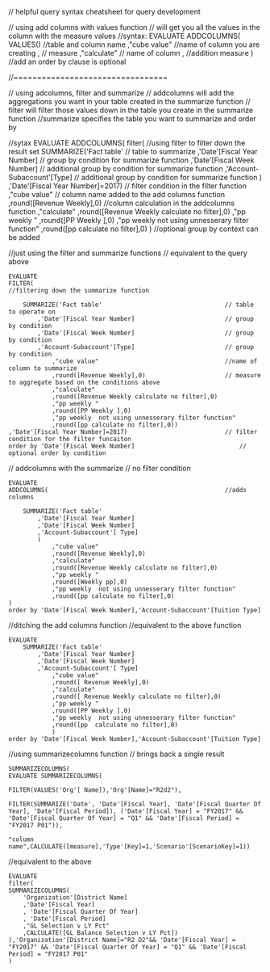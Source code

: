 // helpful query syntax cheatsheet for query development



// using add columns with values function
// will get you all the values in the column with the measure values
//syntax:
	EVALUATE
	ADDCOLUMNS(
		VALUES()  //table and column name
		,"cube value" //name of column you are creating
		, // measure
		,"calculate" // name of column
		, //addition measure
		)
//add an order by clause is optional	
	
	
//=================================

// using adcolumns, filter and summarize
// addcolumns will add the aggregations you want in your table created in the summarize function
// filter will filter those values down in the table you create in the summarize function
//summarize specifies the table you want to summarize and order by



//sytax
	EVALUATE
	ADDCOLUMNS(
		filter(														//using filter to filter down the result set
			SUMMARIZE('Fact table'				// table to summarize
				,'Date'[Fiscal Year Number]							// group by condition for summarize function
				,'Date'[Fiscal Week Number]							// additional group by condition for summarize function
				,'Account-Subaccount'[Type]					// additional group by condition for summarize function
				)
				,'Date'[Fiscal Year Number]=2017)					// filter condition in the filter function
					,"cube value"									// column name added to the add columns function
					,round([Revenue Weekly],0)					//column calculation in the addcolumns function
					,"calculate"
					,round([Revenue Weekly calculate no filter],0)
					,"pp weekly "
					,round([PP Weekly ],0)
					,"pp weekly  not using unnesserary filter function"
					,round([pp  calculate no filter],0)
	)
//optional group by context can be added



//just using the filter and summarize functions
// equivalent to the query above


	EVALUATE
	FILTER(															//filtering down the summarize function
	
		SUMMARIZE('Fact table'									// table to operate on 
			,'Date'[Fiscal Year Number]							// group by condition	
			,'Date'[Fiscal Week Number]							// group by condition
			,'Account-Subaccount'[Type]							// group by condition
				,"cube value"									//name of column to summarize		
				,round([Revenue Weekly],0)						// measure to aggregate based on the conditions above
				,"calculate"
				,round([Revenue Weekly calculate no filter],0)
				,"pp weekly "
				,round([PP Weekly ],0)
				,"pp weekly  not using unnesserary filter function"
				,round([pp calculate no filter],0))
	,'Date'[Fiscal Year Number]=2017)							// filter condition for the filter funcaiton			
	order by 'Date'[Fiscal Week Number]								// optional order by condition



// addcolumns with the summarize
// no filter condition



	EVALUATE
	ADDCOLUMNS(													//adds columns
	
		SUMMARIZE('Fact table'
			,'Date'[Fiscal Year Number]
			,'Date'[Fiscal Week Number]
			,'Account-Subaccount'[ Type]
			)
				,"cube value"
				,round([Revenue Weekly],0)
				,"calculate"
				,round([Revenue Weekly calculate no filter],0)
				,"pp weekly "
				,round([Weekly pp],0)
				,"pp weekly  not using unnesserary filter function"
				,round([pp calculate no filter],0)
	)
	order by 'Date'[Fiscal Week Number],'Account-Subaccount'[Tuition Type]


//ditching the add columns function
//equivalent to the above function


	EVALUATE	
		SUMMARIZE('Fact table'
			,'Date'[Fiscal Year Number]
			,'Date'[Fiscal Week Number]
			,'Account-Subaccount'[ Type]			
				,"cube value"
				,round([ Revenue Weekly],0)
				,"calculate"
				,round([ Revenue Weekly calculate no filter],0)
				,"pp weekly "
				,round([PP Weekly ],0)
				,"pp weekly  not using unnesserary filter function"
				,round([pp  calculate no filter],0)
				)
	order by 'Date'[Fiscal Week Number],'Account-Subaccount'[Tuition Type]



//using summarizecolumns function
// brings back a single result

	SUMMARIZECOLUMNS(
	EVALUATE SUMMARIZECOLUMNS(

	FILTER(VALUES('Org'[ Name]),'Org'[Name]="R2d2"),

	FILTER(SUMMARIZE('Date', 'Date'[Fiscal Year], 'Date'[Fiscal Quarter Of Year], 'Date'[Fiscal Period]), ('Date'[Fiscal Year] = "FY2017" && 'Date'[Fiscal Quarter Of Year] = "Q1" && 'Date'[Fiscal Period] = "FY2017 P01")),

	"column name",CALCULATE([measure],'Type'[Key]=1,'Scenario'[ScenarioKey]=1))


//equivalent to the above

	EVALUATE
	filter(	
	SUMMARIZECOLUMNS(	
		'Organization'[District Name]
		,'Date'[Fiscal Year]
		, 'Date'[Fiscal Quarter Of Year]
		, 'Date'[Fiscal Period]
		,"GL Selection v LY Pct"
		,CALCULATE([GL Balance Selection v LY Pct])
	),'Organization'[District Name]="R2 D2"&& 'Date'[Fiscal Year] = "FY2017" && 'Date'[Fiscal Quarter Of Year] = "Q1" && 'Date'[Fiscal Period] = "FY2017 P01"
	)
